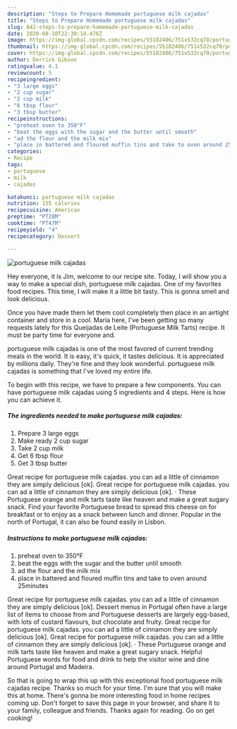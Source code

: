 ```yaml
---
description: "Steps to Prepare Homemade portuguese milk cajadas"
title: "Steps to Prepare Homemade portuguese milk cajadas"
slug: 842-steps-to-prepare-homemade-portuguese-milk-cajadas
date: 2020-08-10T22:30:14.476Z
image: https://img-global.cpcdn.com/recipes/55182406/751x532cq70/portuguese-milk-cajadas-recipe-main-photo.jpg
thumbnail: https://img-global.cpcdn.com/recipes/55182406/751x532cq70/portuguese-milk-cajadas-recipe-main-photo.jpg
cover: https://img-global.cpcdn.com/recipes/55182406/751x532cq70/portuguese-milk-cajadas-recipe-main-photo.jpg
author: Derrick Gibson
ratingvalue: 4.1
reviewcount: 5
recipeingredient:
- "3 large eggs"
- "2 cup sugar"
- "2 cup milk"
- "6 tbsp flour"
- "3 tbsp butter"
recipeinstructions:
- "preheat oven to 350°F"
- "beat the eggs with the sugar and the butter until smooth"
- "ad the flour and the milk mix"
- "place in battered and floured muffin tins and take to oven around 25minutes"
categories:
- Recipe
tags:
- portuguese
- milk
- cajadas

katakunci: portuguese milk cajadas 
nutrition: 155 calories
recipecuisine: American
preptime: "PT28M"
cooktime: "PT47M"
recipeyield: "4"
recipecategory: Dessert

---
```



![portuguese milk cajadas](https://img-global.cpcdn.com/recipes/55182406/751x532cq70/portuguese-milk-cajadas-recipe-main-photo.jpg)

Hey everyone, it is Jim, welcome to our recipe site. Today, I will show you a way to make a special dish, portuguese milk cajadas. One of my favorites food recipes. This time, I will make it a little bit tasty. This is gonna smell and look delicious.

Once you have made them let them cool completely then place in an airtight container and store in a cool. Maria here, I&#39;ve been getting so many requests lately for this Queijadas de Leite (Portuguese Milk Tarts) recipe. It must be party time for everyone and.

portuguese milk cajadas is one of the most favored of current trending meals in the world. It is easy, it's quick, it tastes delicious. It is appreciated by millions daily. They're fine and they look wonderful. portuguese milk cajadas is something that I've loved my entire life.


To begin with this recipe, we have to prepare a few components. You can have portuguese milk cajadas using 5 ingredients and 4 steps. Here is how you can achieve it.

<!--inarticleads1-->

##### The ingredients needed to make portuguese milk cajadas:

1. Prepare 3 large eggs
1. Make ready 2 cup sugar
1. Take 2 cup milk
1. Get 6 tbsp flour
1. Get 3 tbsp butter


Great recipe for portuguese milk cajadas. you can ad a little of cinnamon they are simply delicious [ok]. Great recipe for portuguese milk cajadas. you can ad a little of cinnamon they are simply delicious [ok]. · These Portuguese orange and milk tarts taste like heaven and make a great sugary snack. Find your favorite Portuguese bread to spread this cheese on for breakfast or to enjoy as a snack between lunch and dinner. Popular in the north of Portugal, it can also be found easily in Lisbon. 

<!--inarticleads2-->

##### Instructions to make portuguese milk cajadas:

1. preheat oven to 350°F
1. beat the eggs with the sugar and the butter until smooth
1. ad the flour and the milk mix
1. place in battered and floured muffin tins and take to oven around 25minutes


Great recipe for portuguese milk cajadas. you can ad a little of cinnamon they are simply delicious [ok]. Dessert menus in Portugal often have a large list of items to choose from and Portuguese desserts are largely egg-based, with lots of custard flavours, but chocolate and fruity. Great recipe for portuguese milk cajadas. you can ad a little of cinnamon they are simply delicious [ok]. Great recipe for portuguese milk cajadas. you can ad a little of cinnamon they are simply delicious [ok]. · These Portuguese orange and milk tarts taste like heaven and make a great sugary snack. Helpful Portuguese words for food and drink to help the visitor wine and dine around Portugal and Madeira. 

So that is going to wrap this up with this exceptional food portuguese milk cajadas recipe. Thanks so much for your time. I'm sure that you will make this at home. There's gonna be more interesting food in home recipes coming up. Don't forget to save this page in your browser, and share it to your family, colleague and friends. Thanks again for reading. Go on get cooking!
